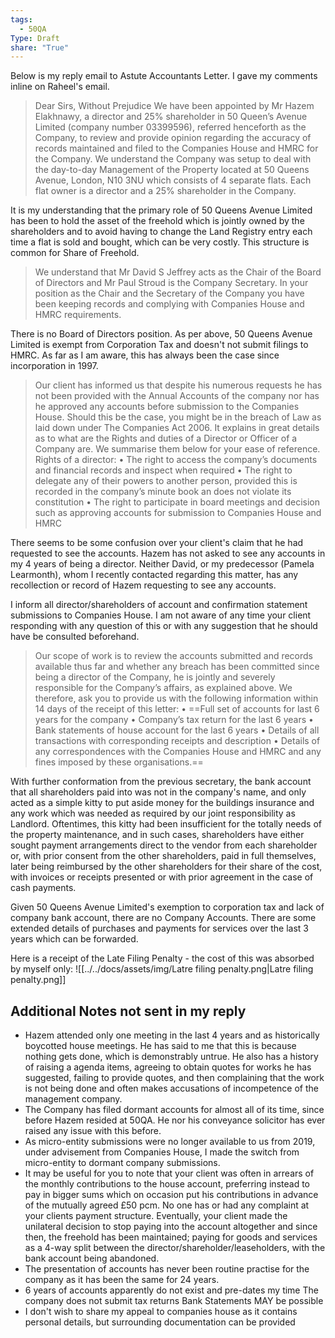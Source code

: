 ```yaml
---
tags:
  - 50QA
Type: Draft
share: "True"
---
```

Below is my reply email to Astute Accountants Letter. I gave my comments inline on Raheel's email.

> Dear Sirs,
> Without Prejudice
> We have been appointed by Mr Hazem Elakhnawy, a director and 25% shareholder in 50 Queen’s Avenue Limited (company number 03399596), referred henceforth as the Company, to review and provide opinion regarding the accuracy of records maintained and filed to the Companies House and HMRC for the Company. 
> We understand the Company was setup to deal with the day-to-day Management of the Property located at 50 Queens Avenue, London, N10 3NU which consists of 4 separate flats. Each flat owner is a director and a 25% shareholder in the Company.

It is my understanding that the primary role of 50 Queens Avenue Limited has been to hold the asset of the freehold which is jointly owned by the shareholders and to avoid having to change the Land Registry entry each time a flat is sold and bought, which can be very costly. This structure is common for Share of Freehold.

> We understand that Mr David S Jeffrey acts as the Chair of the Board of Directors and Mr Paul Stroud is the Company Secretary. In your position as the Chair and the Secretary of the Company you have been keeping records and complying with Companies House and HMRC requirements.

There is no Board of Directors position. As per above, 50 Queens Avenue Limited is exempt from Corporation Tax and doesn't not submit filings to HMRC. As far as I am aware, this has always been the case since incorporation in 1997.

> Our client has informed us that despite his numerous requests he has not been provided with the Annual Accounts of the company nor has he approved any accounts before submission to the Companies House. Should this be the case, you might be in the breach of Law as laid down under The Companies Act 2006. It explains in great details as to what are the Rights and duties of a Director or Officer of a Company are. We summarise them below for your ease of reference. 
> Rights of a director:
> • The right to access the company’s documents and financial records and inspect when required
> • The right to delegate any of their powers to another person, provided this is recorded in the company’s minute book an does not violate its constitution
> • The right to participate in board meetings and decision such as approving accounts for submission to Companies House and HMRC

There seems to be some confusion over your client's claim that he had requested to see the accounts. Hazem has not asked to see any accounts in my 4 years of being a director.  Neither David, or my predecessor (Pamela Learmonth), whom I recently contacted regarding this matter, has any recollection or record of Hazem requesting to see any accounts.

I inform all director/shareholders of account and confirmation statement submissions to Companies House. I am not aware of any time your client responding with any question of this or with any suggestion that he should have be consulted beforehand. 


> Our scope of work is to review the accounts submitted and records available thus far and whether any breach has been committed since being a director of the Company, he is jointly and severely responsible for the Company’s affairs, as explained above. We therefore, ask you to provide us with the following information within 14 days of the receipt of this letter:
> • ==Full set of accounts for last 6 years for the company
> • Company’s tax return for the last 6 years
> • Bank statements of house account for the last 6 years
> • Details of all transactions with corresponding receipts and description
> • Details of any correspondences with the Companies House and HMRC and any fines imposed by these organisations.==

With further conformation from the previous secretary, the bank account that all shareholders paid into was not in the company's name, and only acted as a simple kitty to put aside money for the buildings insurance and any work which was needed as required by our joint responsibility as Landlord. Oftentimes, this kitty had been insufficient for the totally needs of the property maintenance, and in such cases, shareholders have either sought payment arrangements direct to the vendor from each shareholder or, with prior consent from the other shareholders, paid in full themselves, later being reimbursed by the other shareholders for their share of the cost, with invoices or receipts presented or with prior agreement in the case of cash payments. 

Given 50 Queens Avenue Limited's exemption to corporation tax and lack of company bank account, there are no Company Accounts. There are some extended details of purchases and payments for services over the last 3 years which can be forwarded. 

Here is a receipt of the Late Filing Penalty - the cost of this was absorbed by myself only:
![[../../docs/assets/img/Latre filing penalty.png|Latre filing penalty.png]]
## Additional Notes not sent in my reply

- Hazem attended only one meeting in the last 4 years and as historically boycotted house meetings. He has said to me that this is because nothing gets done, which is demonstrably untrue. He also has a history of raising a agenda items, agreeing to obtain quotes for works he has suggested, failing to provide quotes, and then complaining that the work is not being done and often makes accusations of incompetence of the management company.
- The Company has filed dormant accounts for almost all of its time, since before Hazem resided at 50QA. He nor his conveyance solicitor has ever raised any issue with this before.
- As micro-entity submissions were no longer available to us from 2019, under advisement from Companies House, I made the switch from micro-entity to dormant company submissions. 
- It may be useful for you to note that your client was often in arrears of the monthly contributions to the house account, preferring instead to pay in bigger sums which on occasion put his contributions in advance of the mutually agreed £50 pcm. No one has or had any complaint at your clients payment structure. Eventually, your client made the unilateral decision to stop paying into the account altogether and since then, the freehold has been maintained; paying for goods and services as a 4-way split between the director/shareholder/leaseholders, with the bank account being abandoned.
- The presentation of accounts has never been routine practise for the company as it has been the same for 24 years.
- 6 years of accounts apparently do not exist and pre-dates my time The company does not submit tax returns Bank Statements MAY be possible
- I don't wish to share my appeal to companies house as it contains personal details, but surrounding documentation can be provided
